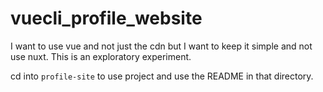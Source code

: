 # vuecli_profile_website
I want to use vue and not just the cdn but I want to keep it simple and not use nuxt. This is an exploratory experiment.

cd into ```profile-site``` to use project and use the README in that directory.
